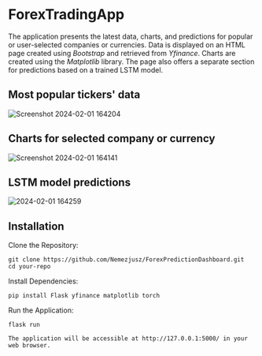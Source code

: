 # ForexTradingApp

The application presents the latest data, charts, and predictions for popular or user-selected companies or currencies.
Data is displayed on an HTML page created using *Bootstrap* and retrieved from *Yfinance*. Charts are created using the *Matplotlib* library.
The page also offers a separate section for predictions based on a trained LSTM model.

## Most popular tickers' data
![Screenshot 2024-02-01 164204](https://github.com/Nemezjusz/ForexPredictionDashboard/assets/50834734/666c275c-3a3e-4d71-8697-a31e09f40614)

## Charts for selected company or currency
![Screenshot 2024-02-01 164141](https://github.com/Nemezjusz/ForexPredictionDashboard/assets/50834734/0f8b883c-2aee-4303-8487-34e63226a5fa)

## LSTM model predictions
![2024-02-01 164259](https://github.com/Nemezjusz/ForexPredictionDashboard/assets/50834734/fc6c7006-5227-419c-a013-c32b03749ca1)

## Installation

Clone the Repository:

    git clone https://github.com/Nemezjusz/ForexPredictionDashboard.git
    cd your-repo

Install Dependencies:

    pip install Flask yfinance matplotlib torch

Run the Application:

    flask run

    The application will be accessible at http://127.0.0.1:5000/ in your web browser.
